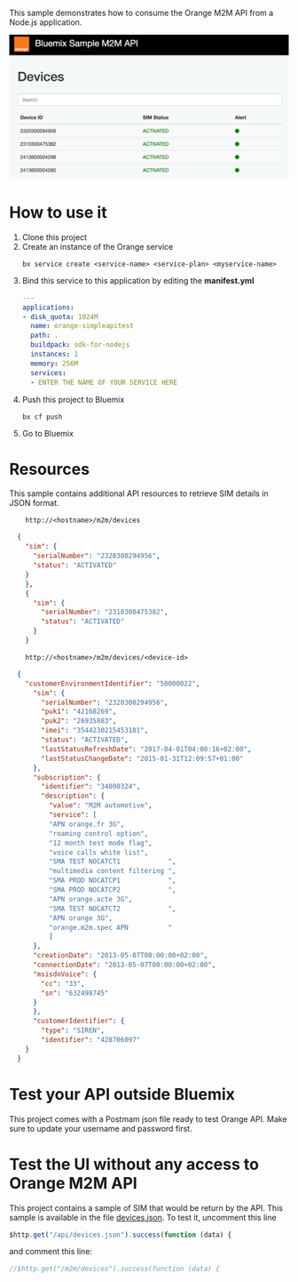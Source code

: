
This sample demonstrates how to consume the Orange M2M API from a Node.js application.

![](./images/orange-sample-screenshot.png)

# How to use it

1. Clone this project
1. Create an instance of the Orange service
    ```
    bx service create <service-name> <service-plan> <myservice-name>
    ```
1. Bind this service to this application by editing the **manifest.yml**
    ```yml
    ---
    applications:
    - disk_quota: 1024M
      name: orange-simpleapitest
      path: .
      buildpack: sdk-for-nodejs
      instances: 1
      memory: 256M
      services:
      - ENTER THE NAME OF YOUR SERVICE HERE
    ```
1. Push this project to Bluemix
    ```
    bx cf push
    ```
1. Go to Bluemix

# Resources
This sample contains additional API resources to retrieve SIM details in JSON format.

```http
    http://<hostname>/m2m/devices
```

```json
  {
    "sim": {
      "serialNumber": "2320300294956",
      "status": "ACTIVATED"
    }
    },
    {
      "sim": {
        "serialNumber": "2310300475382",
        "status": "ACTIVATED"
      }
    }
```

```http
    http://<hostname>/m2m/devices/<device-id>
```

```json
  {
    "customerEnvironmentIdentifier": "50000022",
      "sim": {
        "serialNumber": "2320300294956",
        "puk1": "42168269",
        "puk2": "26935883",
        "imei": "3544230215453101",
        "status": "ACTIVATED",
        "lastStatusRefreshDate": "2017-04-01T04:00:16+02:00",
        "lastStatusChangeDate": "2015-01-31T12:09:57+01:00"
      },
      "subscription": {
        "identifier": "34000324",
        "description": {
          "value": "M2M automotive",
          "service": [
          "APN orange.fr 3G",
          "roaming control option",
          "12 month test mode flag",
          "voice calls white list",
          "SMA TEST NOCATCT1            ",
          "multimedia content filtering ",
          "SMA PROD NOCATCP1            ",
          "SMA PROD NOCATCP2            ",
          "APN orange.acte 3G",
          "SMA TEST NOCATCT2            ",
          "APN orange 3G",
          "orange.m2m.spec APN          "
          ]
      },
      "creationDate": "2013-05-07T00:00:00+02:00",
      "connectionDate": "2013-05-07T00:00:00+02:00",
      "msisdnVoice": {
        "cc": "33",
        "sn": "632498745"
      }
      },
      "customerIdentifier": {
        "type": "SIREN",
        "identifier": "428706097"
    }
  }
```

# Test your API outside Bluemix
This project comes with a Postmam json file ready to test Orange API.
Make sure to update your username and password first.

# Test the UI without any access to Orange M2M API
This project contains a sample of SIM that would be return by the API.
This sample is available in the file [devices.json](./public/api/devices.json).
To test it, uncomment this line
  ```js
  $http.get("/api/devices.json").success(function (data) {
  ```
and comment this line:
  ```js
  //$http.get("/m2m/devices").success(function (data) {
  ```
